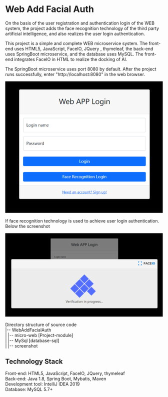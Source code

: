 # Web Add Facial Auth

On the basis of the user registration and authentication login of the WEB system, the project adds the face recognition technology of the third party artificial intelligence, and also realizes the user login authentication.

This project is a simple and complete WEB microservice system. The front-end uses HTML5, JavaScript, FaceIO, JQuery
, thymeleaf, the back-end
  uses SpringBoot microservice, and the database uses MySQL. The front-end integrates FaceIO in HTML to realize the
   docking of AI.
   
The SpringBoot microservice uses port 8080 by default. After the project runs successfully, enter "http://localhost:8080" in the web browser.
 
![login](screenshot/login.png#pic_center)

If face recognition technology is used to achieve user login authentication. Below the screenshot

![login](screenshot/faceLogin.png#pic_center)

Directory structure of source code\
|-- WebAddFacialAuth\
|   |-- micro-web [Project-module]\
|   |-- MySql [database-sql]\
|   |-- screenshot

## Technology Stack
Front-end: HTML5, JavaScript, FaceIO, JQuery, thymeleaf\
Back-end: Java 1.8, Spring Boot, Mybatis, Maven\
Development tool: IntelliJ IDEA 2019\
Database: MySQL 5.7+



